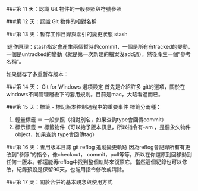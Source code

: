 ###第 11 天：認識 Git 物件的一般參照與符號參照




###第 12 天：認識 Git 物件的相對名稱





###第 13 天：暫存工作目錄與索引的變更狀態   stash


!運作原理：stash指定會產生兩個暫時的commit，一個是所有有tracked的變動，一個是untracked的變動（就是第一次新建的檔案沒add過），然後產生一個“參考名稱”。






 
如果儲存了多重暫存版本：






###第 14 天： Git for Windows 選項設定
首先是介紹許多 git的選項，關於在windows不同管理層級下的套用規則。目前是mac，大略看過而已。







###第 15 天：標籤 - 標記版本控制過程中的重要事件
標籤分兩種：
1. 輕量標籤 ＝ 一般參照（相對別名，如果查詢type會回傳commit）
2. 標示標籤 ＝ 標籤物件（可以給予版本訊息，所以指令有-am ，是個永久物件object，如果查詢 type會回傳tag）



###第 16 天：善用版本日誌 git reflog 追蹤變更軌跡
因為reflog會記錄所有有更改到“參照”的指令，像checkout， commit，pull等等。所以在你還原到回移動到任何一版本。都還能再reflog中找到整個軌跡來復原它。當然這個紀錄也可以修改，紀錄預設是保留90天，也能用指令修改或清除。





###第 17 天：關於合併的基本觀念與使用方式











